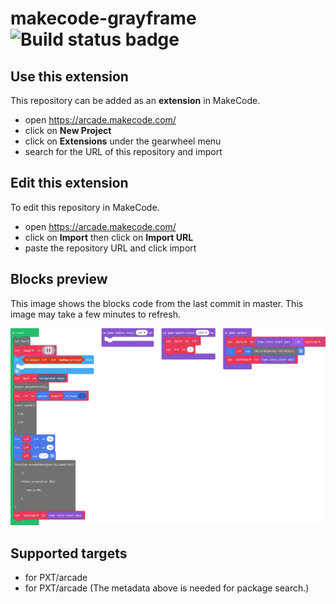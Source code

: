 # makecode-grayframe ![Build status badge](https://github.com/saitamasaitama/makecode-grayframe/workflows/MakeCode/badge.svg)



## Use this extension

This repository can be added as an **extension** in MakeCode.

* open https://arcade.makecode.com/
* click on **New Project**
* click on **Extensions** under the gearwheel menu
* search for the URL of this repository and import

## Edit this extension

To edit this repository in MakeCode.

* open https://arcade.makecode.com/
* click on **Import** then click on **Import URL**
* paste the repository URL and click import

## Blocks preview

This image shows the blocks code from the last commit in master.
This image may take a few minutes to refresh.

![A rendered view of the blocks](https://github.com/saitamasaitama/makecode-grayframe/raw/master/.makecode/blocks.png)

## Supported targets

* for PXT/arcade
* for PXT/arcade
(The metadata above is needed for package search.)

